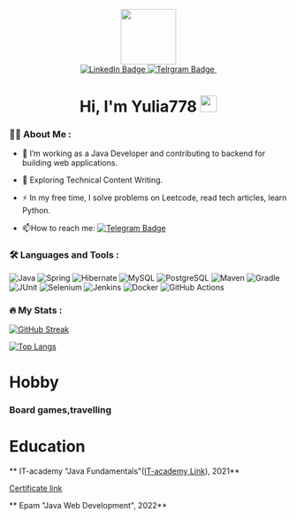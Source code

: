 


<div id="header" align="center">
  <img src="https://media.giphy.com/media/smGCEo5zsAXtK4bqAT/giphy.gif" width="100"/>
</div>
<div id="badges" align="center">
  <a href="https://www.linkedin.com/in/kozlova-yulia-651253163/">
    <img src="https://img.shields.io/badge/LinkedIn-blue?style=for-the-badge&logo=linkedin&logoColor=white" alt="LinkedIn Badge"/>
  </a>
  <a href="https://t.me/KozlovaYulia95">
    <img src="https://img.shields.io/badge/Telrgram-blue?style=for-the-badge&logo=twitter&logoColor=white" alt="Telrgram Badge"/>
  </a>
  <img src="https://komarev.com/ghpvc/?username=Yulia778&style=flat-square&color=blue" alt=""/>
  <h1>
  Hi, I'm Yulia778
  <img src="https://media.giphy.com/media/hvRJCLFzcasrR4ia7z/giphy.gif" width="30px"/>
</h1>
</div>

### :woman_technologist: About Me :
- :telescope: I’m working as a Java Developer and contributing to backend for building web applications.

- :seedling: Exploring Technical Content Writing.

- :zap: In my free time, I solve problems on Leetcode, read tech articles, learn Python.

- :mailbox:How to reach me: [![Telegram Badge](https://img.shields.io/badge/-Yulia778-blue?style=flat&logo=Telegram&logoColor=white)](https://t.me/KozlovaYulia95)

### :hammer_and_wrench: Languages and Tools :
![Java](https://img.shields.io/badge/Java-F7DF1E?style=for-the-badge&logo=Java&logoColor=black)
![Spring](https://img.shields.io/badge/Spring-316192?style=for-the-badge&logo=Spring&logoColor=white)
![Hibernate](https://img.shields.io/badge/Hibernate-6DA55F?style=for-the-badge&logo=Hibernate&logoColor=white)
![MySQL](https://img.shields.io/badge/MySQL-%2320232a.svg?style=for-the-badge&logo=MySQL&logoColor=%2361DAFB)
![PostgreSQL](https://img.shields.io/badge/PostgreSQL-%23593d88.svg?style=for-the-badge&logo=PostgreSQL&logoColor=white)
![Maven](https://img.shields.io/badge/Maven-black?style=for-the-badge&logo=Maven&logoColor=white)
![Gradle](https://img.shields.io/badge/Gradle-black?style=for-the-badge&logo=Gradle&logoColor=white)
![JUnit](https://img.shields.io/badge/JUnit-%23E0234E.svg?style=for-the-badge&logo=JUnit&logoColor=white)
![Selenium](https://img.shields.io/badge/Selenium-%2338B2AC.svg?style=for-the-badge&logo=Selenium&logoColor=white)
![Jenkins](https://img.shields.io/badge/Jenkins-%230081CB.svg?style=for-the-badge&logo=Jenkins&logoColor=white)
![Docker](https://img.shields.io/badge/Docker-316192?style=for-the-badge&logo=docker&logoColor=white)
![GitHub Actions](https://img.shields.io/badge/github%20actions-%232671E5.svg?style=for-the-badge&logo=githubactions&logoColor=white)


### :fire: My Stats :

[![GitHub Streak](https://streak-stats.demolab.com?user=Yulia778&theme=transparent&hide_border=true&mode=weekly&fire=FF2222&dates=2C68F6&currStreakLabel=2C68F6&currStreakNum=2C68F6)](https://git.io/streak-stats)

[![Top Langs](https://github-readme-stats.vercel.app/api/top-langs/?username=Yulia778&layout=compact&theme=vision-friendly-dark)](https://github.com/anuraghazra/github-readme-stats)

# Hobby

### Board games,travelling


# Education

** IT-academy "Java Fundamentals"([IT-academy Link](https://www.it-academy.by/)), 2021** 

[Certificate link](https://www.linkedin.com/in/kozlova-yulia-651253163/detail/treasury/position:1835001034/?entityUrn=urn%3Ali%3Afsd_profileTreasuryMedia%3A(ACoAACcDdN0BcYCwB986G7P6iNdCOlvs0Yhqn44%2C1635468279134)&section=position%3A1835001034&treasuryCount=1)

** Epam "Java Web Development", 2022** 

